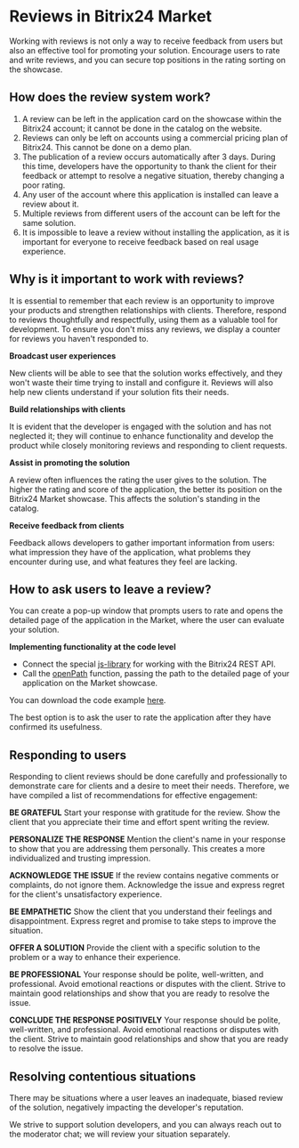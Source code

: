 # Reviews in Bitrix24 Market

Working with reviews is not only a way to receive feedback from users but also an effective tool for promoting your solution. Encourage users to rate and write reviews, and you can secure top positions in the rating sorting on the showcase.

## How does the review system work?

1. A review can be left in the application card on the showcase within the Bitrix24 account; it cannot be done in the catalog on the website.
2. Reviews can only be left on accounts using a commercial pricing plan of Bitrix24. This cannot be done on a demo plan.
3. The publication of a review occurs automatically after 3 days. During this time, developers have the opportunity to thank the client for their feedback or attempt to resolve a negative situation, thereby changing a poor rating.
4. Any user of the account where this application is installed can leave a review about it.
5. Multiple reviews from different users of the account can be left for the same solution.
6. It is impossible to leave a review without installing the application, as it is important for everyone to receive feedback based on real usage experience.

## Why is it important to work with reviews?

It is essential to remember that each review is an opportunity to improve your products and strengthen relationships with clients. Therefore, respond to reviews thoughtfully and respectfully, using them as a valuable tool for development. To ensure you don't miss any reviews, we display a counter for reviews you haven't responded to.

**Broadcast user experiences**

New clients will be able to see that the solution works effectively, and they won't waste their time trying to install and configure it. Reviews will also help new clients understand if your solution fits their needs.

**Build relationships with clients**

It is evident that the developer is engaged with the solution and has not neglected it; they will continue to enhance functionality and develop the product while closely monitoring reviews and responding to client requests.

**Assist in promoting the solution**

A review often influences the rating the user gives to the solution. The higher the rating and score of the application, the better its position on the Bitrix24 Market showcase. This affects the solution's standing in the catalog.

**Receive feedback from clients**

Feedback allows developers to gather important information from users: what impression they have of the application, what problems they encounter during use, and what features they feel are lacking.

## How to ask users to leave a review?

You can create a pop-up window that prompts users to rate and opens the detailed page of the application in the Market, where the user can evaluate your solution.

**Implementing functionality at the code level**

- Connect the special [js-library](../../api-reference/bx24-js-sdk/index.md) for working with the Bitrix24 REST API.
- Call the [openPath](../../api-reference/bx24-js-sdk/additional-functions/bx24-open-path.md) function, passing the path to the detailed page of your application on the Market showcase.

You can download the code example [here](https://bitrix24.team/~UkhoQ).

The best option is to ask the user to rate the application after they have confirmed its usefulness.

## Responding to users

Responding to client reviews should be done carefully and professionally to demonstrate care for clients and a desire to meet their needs. Therefore, we have compiled a list of recommendations for effective engagement:

**BE GRATEFUL**
Start your response with gratitude for the review. Show the client that you appreciate their time and effort spent writing the review.

**PERSONALIZE THE RESPONSE**
Mention the client's name in your response to show that you are addressing them personally. This creates a more individualized and trusting impression.

**ACKNOWLEDGE THE ISSUE**
If the review contains negative comments or complaints, do not ignore them. Acknowledge the issue and express regret for the client's unsatisfactory experience.

**BE EMPATHETIC**
Show the client that you understand their feelings and disappointment. Express regret and promise to take steps to improve the situation.

**OFFER A SOLUTION**
Provide the client with a specific solution to the problem or a way to enhance their experience.

**BE PROFESSIONAL**
Your response should be polite, well-written, and professional. Avoid emotional reactions or disputes with the client. Strive to maintain good relationships and show that you are ready to resolve the issue.

**CONCLUDE THE RESPONSE POSITIVELY**
Your response should be polite, well-written, and professional. Avoid emotional reactions or disputes with the client. Strive to maintain good relationships and show that you are ready to resolve the issue.

## Resolving contentious situations

There may be situations where a user leaves an inadequate, biased review of the solution, negatively impacting the developer's reputation.

We strive to support solution developers, and you can always reach out to the moderator chat; we will review your situation separately.